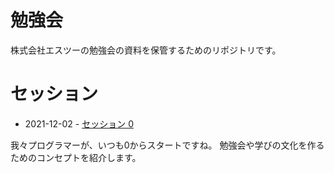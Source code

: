 # 勉強会
株式会社エスツーの勉強会の資料を保管するためのリポジトリです。

# セッション

* 2021-12-02 - [セッション 0](./sessions/2021-12-02.md)

我々プログラマーが、いつも0からスタートですね。
勉強会や学びの文化を作るためのコンセプトを紹介します。
